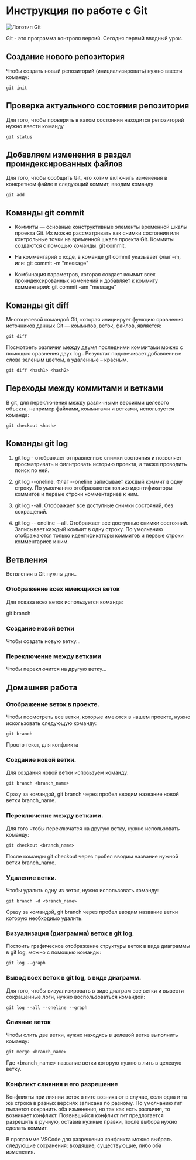# Инструкция по работе с Git

![Логотип Git](git.jpeg)

Git - это программа контроля версий. Сегодня первый вводный урок.

## Создание нового репозитория

Чтобы создать новый репозиторий (инициализировать) нужно ввести команду:

    git init

## Проверка актуального состояния репозитория

Для того, чтобы проверить в каком состоянии находится репозиторий нужно ввести команду

    git status

## Добавляем изменения в раздел проиндексированных файлов

Для того, чтобы сообщить Git, что хотим включить изменения в конкретном файле в следующий коммит, вводим команду
    
    git add

## Команды git commit

* Коммиты — основные конструктивные элементы временной шкалы проекта Git. Их можно рассматривать как снимки состояния или контрольные точки на временной шкале проекта Git. Коммиты создаются с помощью команды: git commit. 

* На комментарий о коде, в команде git commit указывает флаг –m, или: git commit -m "message"

* Комбинация параметров, которая создает коммит всех проиндексированных изменений и добавляет к коммиту комментарий: git commit -am "message"

## Команды git diff
    
Многоцелевой командой Git, которая инициирует функцию сравнения источников данных Git — коммитов, веток, файлов, является: 
    
    git diff
    
Посмотреть различия между двумя последними коммитами можно с помощью сравнения двух log <hash1> <hash2>.  Результат подсвечивает добавленные слова зеленым цветом, а удаленные – красным.
    
    git diff <hash1> <hash2>

 ## Переходы между коммитами и ветками

В git, для переключения между различными версиями целевого объекта, например файлами, коммитами и ветками, используется команда:
   
    git checkout <hash>

## Команды git log

1. git log - отображает отправленные снимки состояния и позволяет просматривать и фильтровать историю проекта, а также проводить поиск по ней.

2. git log --oneline. Флаг --oneline записывает каждый коммит в одну строку. По умолчанию отображаются только идентификаторы коммитов и первые строки комментариев к ним.

3. git log --all. Отображает все доступные снимки состояний, без сокращений.

4. git log -- oneline --all. Отображает все доступные снимки состояний. Записывает каждый коммит в одну строку. По умолчанию отображаются только идентификаторы коммитов и первые строки комментариев к ним.

## Ветвления

Ветвления в Git нужны для..

### Отображение всех имеющихся веток

Для показа всех веток используется команда:

git branch

### Создание новой ветки

Чтобы создать новую ветку...

### Переключение между ветками

Чтобы переключится на другую ветку...

## Домашняя работа

### Отображение веток в проекте.

Чтобы посмотреть все ветки, которые имеются в нашем проекте, нужно искользовать следующую команду:

    git branch

Просто текст, для конфликта

### Создание новой ветки.

Для создания новой ветки испозьзуем команду:

    git branch <branch_name>

Сразу за командой, git branch через пробел вводим название новой ветки branch_name.

### Переключение между ветками.

Для того чтобы переключатся на другую ветку, нужно использовать команду:

    git checkout <branch_name>

После команды git checkout через пробел вводим название нужной ветки branch_name.

### Удаление ветки.

Чтобы удалить одну из веток, нужно использовать команду:

    git branch -d <branch_name>

Сразу за командой, git branch через пробел вводим название ветки которую необходимо удалить.

### Визуализация (диаграмма) веток в git log.

Постоить графическое отображение структуры веток в виде диаграммы в git log, можно с помощью команды:

    git log --graph

### Вывод всех веток в git log, в виде диаграмм.

Для того, чтобы визуализировать в виде диаграм все ветки и вывести сокращенные логи, нужно воспользоваться командой:

    git log --all --oneline --graph

### Слияние веток

Чтобы слить две ветки, нужно находясь в целевой ветке выполнить команду:

    git merge <branch_name>

Где <branch_name> название ветки которую нужно в лить в целевую ветку.

### Конфликт слияния и его разрешение

Конфликты при лиянии веток в гите возникают в случае, если одна и та же строка в разных версиях записана по разному. По умолчанию гит пытается сохранить оба изменения, но так как есть различия, то возникает конфликт. Появившийся конфликт гит предлогается разрешить в ручную, оставив нужные правки, после выбора нужно сделать коммит.

В программе VSCode для разрешения конфликта можно выбрать следующие сохранения: входящие, существующие, либо оба изменения.
